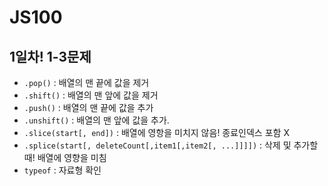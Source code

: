 # JS100

## 1일차! 1-3문제
- `.pop()` : 배열의 맨 끝에 값을 제거
- `.shift()` : 배열의 맨 앞에 값을 제거
- `.push()` : 배열의 맨 끝에 값을 추가
- `.unshift()` : 배열의 맨 앞에 값을 추가.
- `.slice(start[, end])` : 배열에 영항을 미치지 않음! 종료인덱스 포함 X
- `.splice(start[, deleteCount[,item1[,item2[, ...]]]])` : 삭제 및 추가할 때! 배열에 영향을 미침
- `typeof` : 자료형 확인
